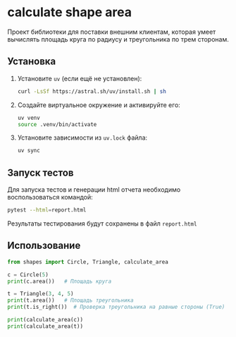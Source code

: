 # calculate shape area

Проект библиотеки для поставки внешним клиентам, которая умеет вычислять площадь круга по радиусу и треугольника по трем сторонам.

## Установка

1. Установите `uv` (если ещё не установлен):
   ```bash
   curl -LsSf https://astral.sh/uv/install.sh | sh
    ```
2. Создайте виртуальное окружение и активируйте его:
   ```bash
   uv venv
   source .venv/bin/activate
   ```
3. Установите зависимости из `uv.lock` файла:
   ```bash
   uv sync
   ```
## Запуск тестов
Для запуска тестов и генерации html отчета необходимо воспользоваться командой:
   ```bash
   pytest --html=report.html
   ```
Результаты тестирования будут сохранены в файл `report.html`

## Использование
   ```python
from shapes import Circle, Triangle, calculate_area

c = Circle(5)
print(c.area())   # Площадь круга

t = Triangle(3, 4, 5)
print(t.area())   # Площадь треугольника
print(t.is_right())  # Проверка треугольника на равные стороны (True)

print(calculate_area(c))
print(calculate_area(t))
   ```

